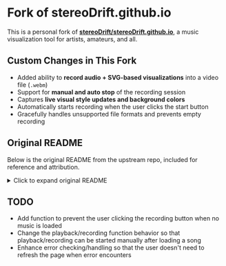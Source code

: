 # Fork of stereoDrift.github.io

This is a personal fork of [**stereoDrift/stereoDrift.github.io**](https://github.com/stereoDrift/stereoDrift.github.io), a music visualization tool for artists, amateurs, and all.

## Custom Changes in This Fork

- Added ability to **record audio + SVG-based visualizations** into a video file (`.webm`)
- Support for **manual and auto stop** of the recording session
- Captures **live visual style updates and background colors**
- Automatically starts recording when the user clicks the start button
- Gracefully handles unsupported file formats and prevents empty recording

## Original README

Below is the original README from the upstream repo, included for reference and attribution.

<details>
<summary>Click to expand original README</summary>

<br>

<b>Stereo Drift</b> is a music visualization tool for artists, amateurs, and all.

Live version: <b>https://stereodrift.github.io/</b>

* Select audio -- a demo song, your own uploaded track, or live microphone input
* Hit ▶️
* Choose a visualization style and color palette
* Enjoy :)

Take Stereo Drift to your next house party, live set, or music video 🎵💃🎹

<img src="https://github.com/stereoDrift/stereoDrift.github.io/blob/main/examples/stereoDriftGif1.gif"/><br />
<img src="https://github.com/stereoDrift/stereoDrift.github.io/blob/main/examples/stereoDriftGif2.gif"/><br />
<img src="https://github.com/stereoDrift/stereoDrift.github.io/blob/main/examples/stereoDriftGif3.gif"/><br />

Method, References, and Inspiration
=======

* Javascript / web audio API used to import and analyze the frequency of audio files
* d3.js used for visualization (drawing shapes, binding audio frequency data to the shapes, animation)
* HTML / CSS for page markup and styling

References and inspiration:

* https://bignerdranch.com/blog/music-visualization-with-d3-js/
* https://jfire.io/animations/

License
=======
<a rel="license" href="http://creativecommons.org/licenses/by-nc/3.0/"><img alt="Creative Commons License" style="border-width:0" src="https://i.creativecommons.org/l/by-nc/3.0/88x31.png" /></a><br />This work is licensed under a <a rel="license" href="http://creativecommons.org/licenses/by-nc/3.0/">Creative Commons Attribution-NonCommercial 3.0 Unported License</a>.  For commercial projects, please contact stereoDriftVisuals@gmail.com
</details>

## TODO

* Add function to prevent the user clicking the recording button when no music is loaded
* Change the playback/recording function behavior so that playback/recording can be started manually after loading a song
* Enhance error checking/handling so that the user doesn't need to refresh the page when error encounters
